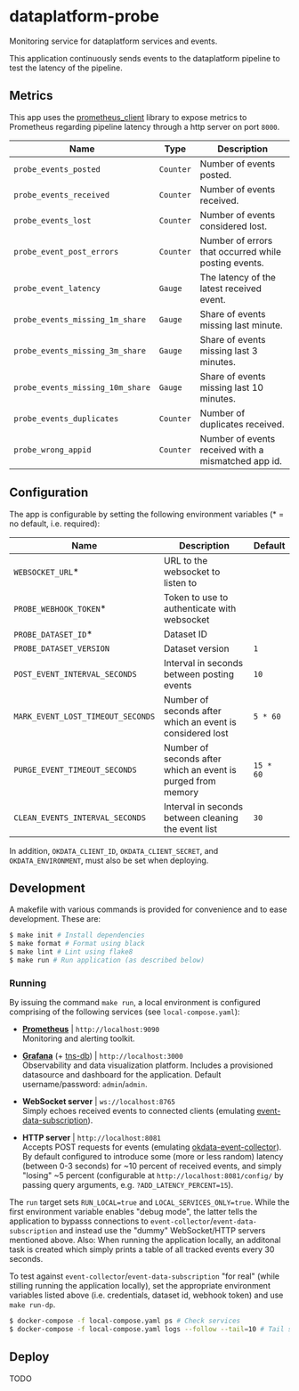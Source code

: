 # dataplatform-probe
Monitoring service for dataplatform services and events.

This application continuously sends events to the dataplatform pipeline to test the latency of the pipeline.

## Metrics
This app uses the [prometheus_client](https://github.com/prometheus/client_python) library to expose
metrics to Prometheus regarding pipeline latency through a http server on port `8000`.

| Name                             | Type      | Description                                          |
|----------------------------------|-----------|------------------------------------------------------|
| `probe_events_posted`            | `Counter` | Number of events posted.                             |
| `probe_events_received`          | `Counter` | Number of events received.                           |
| `probe_events_lost`              | `Counter` | Number of events considered lost.                    |
| `probe_event_post_errors`        | `Counter` | Number of errors that occurred while posting events. |
| `probe_event_latency`            | `Gauge`   | The latency of the latest received event.            |
| `probe_events_missing_1m_share`  | `Gauge`   | Share of events missing last minute.                 |
| `probe_events_missing_3m_share`  | `Gauge`   | Share of events missing last 3 minutes.              |
| `probe_events_missing_10m_share` | `Gauge`   | Share of events missing last 10 minutes.             |
| `probe_events_duplicates`        | `Counter` | Number of duplicates received.                       |
| `probe_wrong_appid`              | `Counter` | Number of events received with a mismatched app id.  |


## Configuration

The app is configurable by setting the following environment variables (* = no default, i.e. required):

| Name                              | Description                                                  | Default   |
|-----------------------------------|--------------------------------------------------------------|-----------|
| `WEBSOCKET_URL`*                  | URL to the websocket to listen to                            |           |
| `PROBE_WEBHOOK_TOKEN`*            | Token to use to authenticate with websocket                  |           |
| `PROBE_DATASET_ID`*               | Dataset ID                                                   |           |
| `PROBE_DATASET_VERSION`           | Dataset version                                              | `1`       |
| `POST_EVENT_INTERVAL_SECONDS`     | Interval in seconds between posting events                   | `10`      |
| `MARK_EVENT_LOST_TIMEOUT_SECONDS` | Number of seconds after which an event is considered lost    | `5 * 60`  |
| `PURGE_EVENT_TIMEOUT_SECONDS`     | Number of seconds after which an event is purged from memory | `15 * 60` |
| `CLEAN_EVENTS_INTERVAL_SECONDS`   | Interval in seconds between cleaning the event list          | `30`      |

In addition, `OKDATA_CLIENT_ID`, `OKDATA_CLIENT_SECRET`, and `OKDATA_ENVIRONMENT`, must also be set when deploying.

## Development

A makefile with various commands is provided for convenience and to ease development. These are:

```sh
$ make init # Install dependencies
$ make format # Format using black
$ make lint # Lint using flake8
$ make run # Run application (as described below)
```

### Running

By issuing the command `make run`, a local environment is configured comprising of the following services (see `local-compose.yaml`):

* [**Prometheus**](https://hub.docker.com/r/prom/prometheus) | `http://localhost:9090` \
  Monitoring and alerting toolkit.

* [**Grafana**](https://hub.docker.com/r/grafana/grafana) (+ [tns-db](https://hub.docker.com/r/grafana/tns-db)) | `http://localhost:3000`  \
  Observability and data visualization platform. Includes a provisioned datasource and dashboard for the application. Default username/password: `admin`/`admin`.

* **WebSocket server** | `ws://localhost:8765` \
  Simply echoes received events to connected clients (emulating [event-data-subscription](https://github.com/oslokommune/event-data-subscription)).

* **HTTP server** | `http://localhost:8081` \
  Accepts POST requests for events (emulating [okdata-event-collector](https://github.com/oslokommune/okdata-event-collector)). By default configured to introduce some (more or less random) latency (between 0-3 seconds) for ~10 percent of received events, and simply "losing" ~5 percent (configurable at `http://localhost:8081/config/` by passing query arguments, e.g. `?ADD_LATENCY_PERCENT=15`).

The `run` target sets `RUN_LOCAL=true` and `LOCAL_SERVICES_ONLY=true`. While the first environment variable enables "debug mode", the latter tells the application to bypasss connections to `event-collector`/`event-data-subscription` and instead use the "dummy" WebSocket/HTTP servers mentioned above. Also: When running the application locally, an additonal task is created which simply prints a table of all tracked events every 30 seconds.

To test against `event-collector`/`event-data-subscription` "for real" (while stilling running the application locally), set the appropriate environment variables listed above (i.e. credentials, dataset id, webhook token) and use `make run-dp`.

```sh
$ docker-compose -f local-compose.yaml ps # Check services
$ docker-compose -f local-compose.yaml logs --follow --tail=10 # Tail service logs
```

## Deploy

TODO
